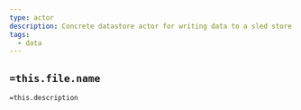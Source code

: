 ```yaml
---
type: actor
description: Concrete datastore actor for writing data to a sled store
tags:
  - data
---
```

## `=this.file.name`

`=this.description`